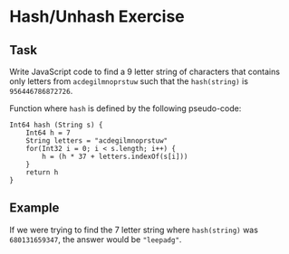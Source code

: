 # Hash/Unhash Exercise 

## Task

Write JavaScript code to find a 9 letter string of characters that contains only letters from `acdegilmnoprstuw` such that the `hash(string)` is `956446786872726`.

Function where `hash` is defined by the following pseudo-code:

```
Int64 hash (String s) {
    Int64 h = 7
    String letters = "acdegilmnoprstuw"
    for(Int32 i = 0; i < s.length; i++) {
        h = (h * 37 + letters.indexOf(s[i]))
    }
    return h
}
```

## Example

If we were trying to find the 7 letter string where `hash(string)` was `680131659347`, the answer would be `"leepadg"`.
